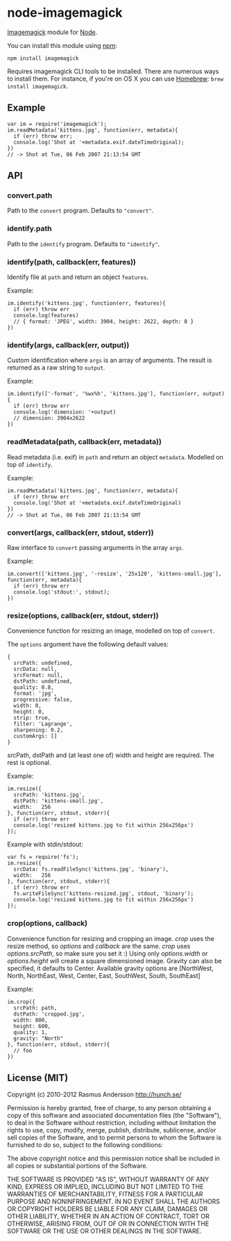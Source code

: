 # node-imagemagick

[Imagemagick](http://www.imagemagick.org/) module for [Node](http://nodejs.org/).

You can install this module using [npm](http://github.com/isaacs/npm):

    npm install imagemagick

Requires imagemagick CLI tools to be installed. There are numerous ways to install them. For instance, if you're on OS X you can use [Homebrew](http://mxcl.github.com/homebrew/): `brew install imagemagick`.

## Example

    var im = require('imagemagick');
    im.readMetadata('kittens.jpg', function(err, metadata){
      if (err) throw err;
      console.log('Shot at '+metadata.exif.dateTimeOriginal);
    })
    // -> Shot at Tue, 06 Feb 2007 21:13:54 GMT

## API

### convert.path

Path to the `convert` program. Defaults to `"convert"`.

### identify.path

Path to the `identify` program. Defaults to `"identify"`.

### identify(path, callback(err, features))

Identify file at `path` and return an object `features`.

Example:

    im.identify('kittens.jpg', function(err, features){
      if (err) throw err
      console.log(features)
      // { format: 'JPEG', width: 3904, height: 2622, depth: 8 }
    })

### identify(args, callback(err, output))

Custom identification where `args` is an array of arguments. The result is returned as a raw string to `output`.

Example:

    im.identify(['-format', '%wx%h', 'kittens.jpg'], function(err, output){
      if (err) throw err
      console.log('dimension: '+output)
      // dimension: 3904x2622
    })

### readMetadata(path, callback(err, metadata))

Read metadata (i.e. exif) in `path` and return an object `metadata`. Modelled on top of `identify`.

Example:

    im.readMetadata('kittens.jpg', function(err, metadata){
      if (err) throw err
      console.log('Shot at '+metadata.exif.dateTimeOriginal)
    })
    // -> Shot at Tue, 06 Feb 2007 21:13:54 GMT


### convert(args, callback(err, stdout, stderr))

Raw interface to `convert` passing arguments in the array `args`.

Example:

    im.convert(['kittens.jpg', '-resize', '25x120', 'kittens-small.jpg'], 
    function(err, metadata){
      if (err) throw err
      console.log('stdout:', stdout);
    })

### resize(options, callback(err, stdout, stderr))

Convenience function for resizing an image, modelled on top of `convert`.

The `options` argument have the following default values:

    {
      srcPath: undefined,
      srcData: null,
      srcFormat: null,
      dstPath: undefined,
      quality: 0.8,
      format: 'jpg',
      progressive: false,
      width: 0,
      height: 0,
      strip: true,
      filter: 'Lagrange',
      sharpening: 0.2,
      customArgs: []
    }

srcPath, dstPath and (at least one of) width and height are required. The rest is optional.

Example:

    im.resize({
      srcPath: 'kittens.jpg',
      dstPath: 'kittens-small.jpg',
      width:   256
    }, function(err, stdout, stderr){
      if (err) throw err
      console.log('resized kittens.jpg to fit within 256x256px')
    });

Example with stdin/stdout:

    var fs = require('fs');
    im.resize({
      srcData: fs.readFileSync('kittens.jpg', 'binary'),
      width:   256
    }, function(err, stdout, stderr){
      if (err) throw err
      fs.writeFileSync('kittens-resized.jpg', stdout, 'binary');
      console.log('resized kittens.jpg to fit within 256x256px')
    });

### crop(options, callback) ###
Convenience function for resizing and cropping an image. _crop_ uses the resize method, so _options_ and _callback_ are the same. _crop_ uses _options.srcPath_, so make sure you set it :) Using only _options.width_ or _options.height_ will create a square dimensioned image.  Gravity can also be specified, it defaults to Center.   Available gravity options are [NorthWest, North, NorthEast, West, Center, East, SouthWest, South, SouthEast]

Example:

    im.crop({
      srcPath: path,
      dstPath: 'cropped.jpg',
      width: 800,
      height: 600,
      quality: 1,
      gravity: "North"
    }, function(err, stdout, stderr){
      // foo
    })

## License (MIT)

Copyright (c) 2010-2012 Rasmus Andersson <http://hunch.se/>

Permission is hereby granted, free of charge, to any person obtaining a copy
of this software and associated documentation files (the "Software"), to deal
in the Software without restriction, including without limitation the rights
to use, copy, modify, merge, publish, distribute, sublicense, and/or sell
copies of the Software, and to permit persons to whom the Software is
furnished to do so, subject to the following conditions:

The above copyright notice and this permission notice shall be included in
all copies or substantial portions of the Software.

THE SOFTWARE IS PROVIDED "AS IS", WITHOUT WARRANTY OF ANY KIND, EXPRESS OR
IMPLIED, INCLUDING BUT NOT LIMITED TO THE WARRANTIES OF MERCHANTABILITY,
FITNESS FOR A PARTICULAR PURPOSE AND NONINFRINGEMENT. IN NO EVENT SHALL THE
AUTHORS OR COPYRIGHT HOLDERS BE LIABLE FOR ANY CLAIM, DAMAGES OR OTHER
LIABILITY, WHETHER IN AN ACTION OF CONTRACT, TORT OR OTHERWISE, ARISING FROM,
OUT OF OR IN CONNECTION WITH THE SOFTWARE OR THE USE OR OTHER DEALINGS IN
THE SOFTWARE.
